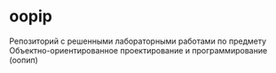 # oopip
Репозиторий с решенными лабораторными работами по предмету Объектно-ориентированное проектирование и программирование (оопип)
